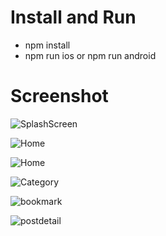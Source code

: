 # Install and Run

- npm install
- npm run ios or npm run android

# Screenshot

![SplashScreen]('https://github.com/hnxvc/newsblue/blob/master/src/assets/images/screenshot/SplashScreen.png?raw=true')

![Home]('https://github.com/hnxvc/newsblue/blob/master/src/assets/images/screenshot/home1.png?raw=true')

![Home]('https://github.com/hnxvc/newsblue/blob/master/src/assets/images/screenshot/home2.png?raw=true')

![Category]('https://github.com/hnxvc/newsblue/blob/master/src/assets/images/screenshot/categories.png?raw=true')

![bookmark]('https://github.com/hnxvc/newsblue/blob/master/src/assets/images/screenshot/bookmark.png?raw=true')

![postdetail]('https://github.com/hnxvc/newsblue/blob/master/src/assets/images/screenshot/postdetail.png?raw=true')
